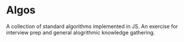 # Algos

A collection of standard algorithms implemented in JS. An exercise for interview prep and general alogrithmic knowledge gathering.
